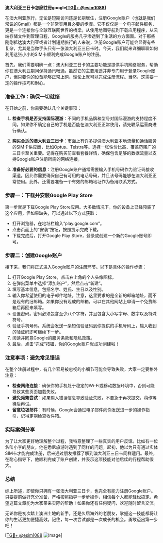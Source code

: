 **澳大利亚三日卡怎麽註冊google[[TG💪+ @esim1088](https://t.me/s/esim1088)]**

在澳大利亚旅行，无论是短期访问还是长期居住，注册Google账户（也就是我们常说的Gmail）都是一个非常实用且必要的步骤。它不仅仅是一个电子邮件服务，更是一个连接你与全球互联网世界的桥梁。从使用地图导航到下载应用程序，从云端存储文件到管理日程，Google的服务几乎渗透到了生活的方方面面。对于那些刚刚抵达澳大利亚或者计划短期旅行的人来说，注册Google账户可能会显得有些复杂，尤其是当你手头只有一张澳大利亚三日卡时。今天，我们就来详细聊聊如何利用这张小小的SIM卡顺利完成Google账户的注册。

首先，我们需要明确一点：澳大利亚三日卡的主要功能是提供手机网络服务，帮助你在澳大利亚期间保持通讯畅通。虽然它的主要用途并非专门用于登录Google账户，但只要你的设备能够正常上网，理论上就可以完成注册流程。当然，这需要一定的操作技巧和耐心。

### 准备工作：确保一切就绪

在开始之前，你需要确认几个关键事项：

1. **检查手机是否支持国际漫游**：不同的手机品牌和型号对国际漫游的支持程度不同。如果你不确定自己的手机是否能在澳大利亚正常使用，请先联系运营商进行确认。
   
2. **购买合适的澳大利亚三日卡**：市面上有许多提供澳大利亚本地流量和通话服务的SIM卡供应商，比如Optus、Telstra等。选择一张性价比高、覆盖范围广的三日卡至关重要。记得在购买前查看套餐详情，确保包含足够的数据流量以支持Google账户注册所需的网络连接。

3. **准备好必要的信息**：注册Google账户通常需要输入手机号码作为验证码接收渠道，因此你需要确保自己有可用的电话号码，并且该号码能够在澳大利亚正常使用。此外，还需要准备一个有效的邮箱地址作为备用联系方式。

### 步骤一：下载并安装Google Play Store

第一步就是下载Google Play Store应用。大多数情况下，你的设备上已经预装了这个应用，但如果缺失，可以通过以下方式获取：

- 打开浏览器，在地址栏输入“play.google.com”。
- 点击页面上的“安装”按钮，按照提示完成下载。
- 下载完成后，打开Google Play Store，登录或创建一个新的Google账号即可。

### 步骤二：创建Google账户

接下来，我们将正式进入Google账户的注册环节。以下是具体的操作步骤：

1. 打开Google Play Store，点击右上角的个人头像图标。
2. 在弹出菜单中选择“添加账户”，然后点击“新建”。
3. 填写基本信息，包括名字、姓氏、生日以及性别。
4. 输入你希望使用的电子邮件地址。注意，这里要求的是全新的邮箱地址，而不是现有的旧邮箱。如果你没有现成的邮箱，可以在其他网站上申请一个免费邮箱后再回来填写。
5. 设置密码。密码必须包含至少八个字符，并且包含大小写字母、数字以及特殊符号。
6. 验证手机号码。系统会发送一条短信验证码到你提供的手机号码上，输入收到的验证码即可继续下一步。
7. 阅读并同意Google的服务条款和隐私政策。
8. 最后，点击“完成”按钮，你的Google账户就成功创建啦！

### 注意事项：避免常见错误

在整个注册过程中，有几个容易被忽视的小细节可能会导致失败，大家一定要格外注意：

- **检查网络连接**：确保你的手机处于稳定的Wi-Fi或移动数据环境中，否则可能导致某些页面加载失败。
- **避免频繁尝试**：如果输入错误信息导致验证失败，不要急于再次提交，稍作等待后再试。
- **留意垃圾邮件**：有时候，Google会通过电子邮件向你发送进一步的操作指引，记得定期检查收件箱。

### 实际案例分享

为了让大家更好地理解整个过程，我特意整理了一些真实的用户反馈。比如有一位名叫小李的朋友，他在悉尼旅游时遇到了同样的问题。起初，他以为只有通过实体SIM卡才能完成注册，后来通过朋友推荐了解到澳大利亚三日卡同样适用。最终，在耐心指导下，他顺利完成了账户创建，并表示这项技能对他后续的行程帮助很大。

### 总结

综上所述，即使你只拥有一张澳大利亚三日卡，也完全有能力注册Google账户。只要提前做好充分准备，严格按照指导一步步操作，相信每个人都能轻松搞定。希望这篇文章能为大家带来实际的帮助！如果你还有任何疑问，欢迎随时留言交流。

无论你是初次踏上澳洲土地的新手，还是久居海外的老朋友，掌握这一技能都将让你的生活更加便捷高效。记住，每一次尝试都是一次成长的机会。勇敢迈出第一步吧！

[[TG💪+ @esim1088](https://t.me/s/esim1088) ![Image](https://i.postimg.cc/4NQfJmqS/Snipaste-2025-05-13-00-14-12.png)]